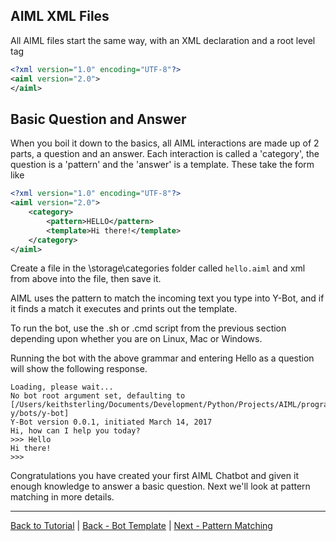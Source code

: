 ## AIML XML Files
All AIML files start the same way, with an XML declaration and a root level tag

```xml
<?xml version="1.0" encoding="UTF-8"?>
<aiml version="2.0">
</aiml>
```

## Basic Question and Answer
When you boil it down to the basics, all AIML interactions are made up of 2 parts, a question and an answer. Each interaction is called a 'category', the question is a 'pattern' and the 'answer' is a template. These take the form like 

```xml
<?xml version="1.0" encoding="UTF-8"?>
<aiml version="2.0">
    <category>
        <pattern>HELLO</pattern>
        <template>Hi there!</template>
    </category>
</aiml>
```

Create a file in the \storage\categories folder called `hello.aiml` and xml from above into the file, then save it.

AIML uses the pattern to match the incoming text you type into Y-Bot, and if it finds a match it executes and prints out the template. 

To run the bot, use the .sh or .cmd script from the previous section depending upon whether you are on Linux, Mac or Windows.

Running the bot with the above grammar and entering Hello as a question will show the following response.

```
Loading, please wait...
No bot root argument set, defaulting to [/Users/keithsterling/Documents/Development/Python/Projects/AIML/program-y/bots/y-bot]
Y-Bot version 0.0.1, initiated March 14, 2017
Hi, how can I help you today?
>>> Hello
Hi there!
>>> 
```
Congratulations you have created your first AIML Chatbot and given it enough knowledge to answer a basic question.
Next we'll look at pattern matching in more details.
 
***
[Back to Tutorial](./AIML-Tutorial) | [Back - Bot Template](./Tutorial-Bot-Template) | [Next - Pattern Matching](./Tutorial-Pattern-Matching)